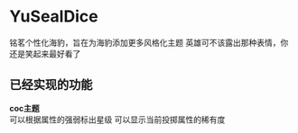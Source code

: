 # YuSealDice
铭茗个性化海豹，旨在为海豹添加更多风格化主题
英雄可不该露出那种表情，你还是笑起来最好看了
## 已经实现的功能
**coc主题**<br>
可以根据属性的强弱标出星级 可以显示当前投掷属性的稀有度
